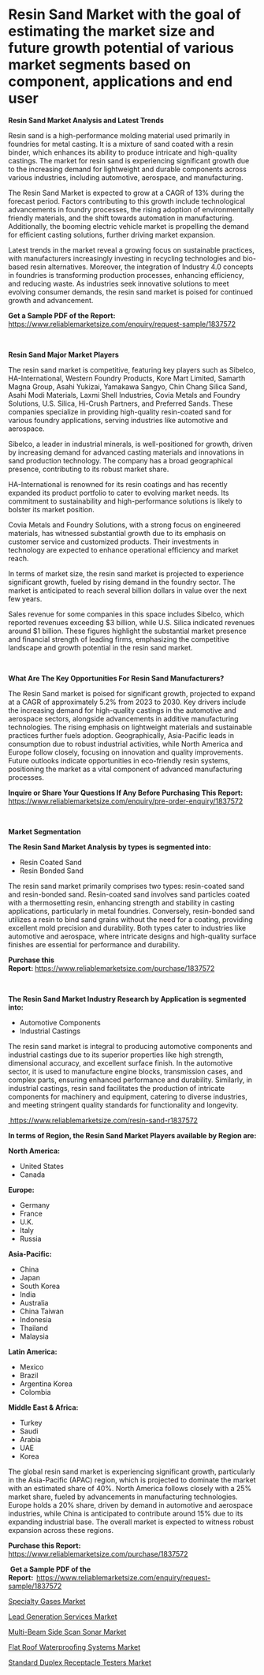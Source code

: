 <p><h1>Resin Sand Market with the goal of estimating the market size and future growth potential of various market segments based on component, applications and end user</h1></p><p><strong>Resin Sand Market Analysis and Latest Trends</strong></p>
<p><p>Resin sand is a high-performance molding material used primarily in foundries for metal casting. It is a mixture of sand coated with a resin binder, which enhances its ability to produce intricate and high-quality castings. The market for resin sand is experiencing significant growth due to the increasing demand for lightweight and durable components across various industries, including automotive, aerospace, and manufacturing.</p><p>The Resin Sand Market is expected to grow at a CAGR of 13% during the forecast period. Factors contributing to this growth include technological advancements in foundry processes, the rising adoption of environmentally friendly materials, and the shift towards automation in manufacturing. Additionally, the booming electric vehicle market is propelling the demand for efficient casting solutions, further driving market expansion.</p><p>Latest trends in the market reveal a growing focus on sustainable practices, with manufacturers increasingly investing in recycling technologies and bio-based resin alternatives. Moreover, the integration of Industry 4.0 concepts in foundries is transforming production processes, enhancing efficiency, and reducing waste. As industries seek innovative solutions to meet evolving consumer demands, the resin sand market is poised for continued growth and advancement.</p></p>
<p><strong>Get a Sample PDF of the Report:&nbsp;</strong> <a href="https://www.reliablemarketsize.com/enquiry/request-sample/1837572?utm_campaign=1903&utm_medium=2&utm_source=Github&utm_content=ia&utm_term=30012025&utm_id=resin-sand">https://www.reliablemarketsize.com/enquiry/request-sample/1837572</a></p>
<p>&nbsp;</p>
<p><strong>Resin Sand Major Market Players</strong></p>
<p><p>The resin sand market is competitive, featuring key players such as Sibelco, HA-International, Western Foundry Products, Kore Mart Limited, Samarth Magna Group, Asahi Yukizai, Yamakawa Sangyo, Chin Chang Silica Sand, Asahi Modi Materials, Laxmi Shell Industries, Covia Metals and Foundry Solutions, U.S. Silica, Hi-Crush Partners, and Preferred Sands. These companies specialize in providing high-quality resin-coated sand for various foundry applications, serving industries like automotive and aerospace.</p><p>Sibelco, a leader in industrial minerals, is well-positioned for growth, driven by increasing demand for advanced casting materials and innovations in sand production technology. The company has a broad geographical presence, contributing to its robust market share.</p><p>HA-International is renowned for its resin coatings and has recently expanded its product portfolio to cater to evolving market needs. Its commitment to sustainability and high-performance solutions is likely to bolster its market position.</p><p>Covia Metals and Foundry Solutions, with a strong focus on engineered materials, has witnessed substantial growth due to its emphasis on customer service and customized products. Their investments in technology are expected to enhance operational efficiency and market reach.</p><p>In terms of market size, the resin sand market is projected to experience significant growth, fueled by rising demand in the foundry sector. The market is anticipated to reach several billion dollars in value over the next few years.</p><p>Sales revenue for some companies in this space includes Sibelco, which reported revenues exceeding $3 billion, while U.S. Silica indicated revenues around $1 billion. These figures highlight the substantial market presence and financial strength of leading firms, emphasizing the competitive landscape and growth potential in the resin sand market.</p></p>
<p>&nbsp;</p>
<p><strong>What Are The Key Opportunities For Resin Sand Manufacturers?</strong></p>
<p><p>The Resin Sand market is poised for significant growth, projected to expand at a CAGR of approximately 5.2% from 2023 to 2030. Key drivers include the increasing demand for high-quality castings in the automotive and aerospace sectors, alongside advancements in additive manufacturing technologies. The rising emphasis on lightweight materials and sustainable practices further fuels adoption. Geographically, Asia-Pacific leads in consumption due to robust industrial activities, while North America and Europe follow closely, focusing on innovation and quality improvements. Future outlooks indicate opportunities in eco-friendly resin systems, positioning the market as a vital component of advanced manufacturing processes.</p></p>
<p><strong>Inquire or Share Your Questions If Any Before Purchasing This Report:</strong> <a href="https://www.reliablemarketsize.com/enquiry/pre-order-enquiry/1837572?utm_campaign=1903&utm_medium=2&utm_source=Github&utm_content=ia&utm_term=30012025&utm_id=resin-sand">https://www.reliablemarketsize.com/enquiry/pre-order-enquiry/1837572</a></p>
<p>&nbsp;</p>
<p><strong>Market Segmentation</strong></p>
<p><strong>The Resin Sand Market Analysis by types is segmented into:</strong></p>
<p><ul><li>Resin Coated Sand</li><li>Resin Bonded Sand</li></ul></p>
<p><p>The resin sand market primarily comprises two types: resin-coated sand and resin-bonded sand. Resin-coated sand involves sand particles coated with a thermosetting resin, enhancing strength and stability in casting applications, particularly in metal foundries. Conversely, resin-bonded sand utilizes a resin to bind sand grains without the need for a coating, providing excellent mold precision and durability. Both types cater to industries like automotive and aerospace, where intricate designs and high-quality surface finishes are essential for performance and durability.</p></p>
<p><strong>Purchase this Report:&nbsp;</strong><a href="https://www.reliablemarketsize.com/purchase/1837572?utm_campaign=1903&utm_medium=2&utm_source=Github&utm_content=ia&utm_term=30012025&utm_id=resin-sand">https://www.reliablemarketsize.com/purchase/1837572</a></p>
<p>&nbsp;</p>
<p><strong>The Resin Sand Market Industry Research by Application is segmented into:</strong></p>
<p><ul><li>Automotive Components</li><li>Industrial Castings</li></ul></p>
<p><p>The resin sand market is integral to producing automotive components and industrial castings due to its superior properties like high strength, dimensional accuracy, and excellent surface finish. In the automotive sector, it is used to manufacture engine blocks, transmission cases, and complex parts, ensuring enhanced performance and durability. Similarly, in industrial castings, resin sand facilitates the production of intricate components for machinery and equipment, catering to diverse industries, and meeting stringent quality standards for functionality and longevity.</p></p>
<p><a href="https://www.reliablemarketsize.com/resin-sand-r1837572?utm_campaign=1903&utm_medium=2&utm_source=Github&utm_content=ia&utm_term=30012025&utm_id=resin-sand">&nbsp;https://www.reliablemarketsize.com/resin-sand-r1837572</a></p>
<p><strong>In terms of Region, the Resin Sand Market Players available by Region are:</strong></p>
<p>
    <p> <strong> North America: </strong>
        <ul>
            <li>United States</li>
            <li>Canada</li>
        </ul>
        </p> 
    <p> <strong> Europe: </strong>
        <ul>
            <li>Germany</li>
            <li>France</li>
            <li>U.K.</li>
            <li>Italy</li>
            <li>Russia</li>
        </ul>
        </p> 
    <p> <strong> Asia-Pacific: </strong>
        <ul>
            <li>China</li>
            <li>Japan</li>
            <li>South Korea</li>
            <li>India</li>
            <li>Australia</li>
            <li>China Taiwan</li>
            <li>Indonesia</li>
            <li>Thailand</li>
            <li>Malaysia</li>
        </ul>
        </p> 
    <p> <strong> Latin America: </strong>
        <ul>
            <li>Mexico</li>
            <li>Brazil</li>
            <li>Argentina Korea</li>
            <li>Colombia</li>
        </ul>
        </p> 
    <p> <strong> Middle East & Africa: </strong>
        <ul>
            <li>Turkey</li>
            <li>Saudi</li>
            <li>Arabia</li>
            <li>UAE</li>
            <li>Korea</li>
        </ul>
    </p>
    </p>
<p><p>The global resin sand market is experiencing significant growth, particularly in the Asia-Pacific (APAC) region, which is projected to dominate the market with an estimated share of 40%. North America follows closely with a 25% market share, fueled by advancements in manufacturing technologies. Europe holds a 20% share, driven by demand in automotive and aerospace industries, while China is anticipated to contribute around 15% due to its expanding industrial base. The overall market is expected to witness robust expansion across these regions.</p></p>
<p><strong>Purchase this Report: </strong><a href="https://www.reliablemarketsize.com/purchase/1837572?utm_campaign=1903&utm_medium=2&utm_source=Github&utm_content=ia&utm_term=30012025&utm_id=resin-sand">https://www.reliablemarketsize.com/purchase/1837572</a></p>
<p>&nbsp;<strong>Get a Sample PDF of the Report:&nbsp;&nbsp;</strong><a href="https://www.reliablemarketsize.com/enquiry/request-sample/1837572?utm_campaign=1903&utm_medium=2&utm_source=Github&utm_content=ia&utm_term=30012025&utm_id=resin-sand">https://www.reliablemarketsize.com/enquiry/request-sample/1837572</a></p>
<p><strong></strong></p>
<p><p><a href="https://github.com/dolorespeddico90/Market-Research-Report-List-1/blob/main/specialty-gases-market.md?utm_campaign=1903&utm_medium=2&utm_source=Github&utm_content=ia&utm_term=30012025&utm_id=resin-sand">Specialty Gases Market</a></p><p><a href="https://www.linkedin.com/pulse/swot-analysis-lead-generation-services-market-business-ykspc?utm_campaign=1903&utm_medium=2&utm_source=Github&utm_content=ia&utm_term=30012025&utm_id=resin-sand">Lead Generation Services Market</a></p><p><a href="https://www.linkedin.com/pulse/multi-beam-side-scan-sonar-market-overview-forecasted-147-cagr-kdfvc?utm_campaign=1903&utm_medium=2&utm_source=Github&utm_content=ia&utm_term=30012025&utm_id=resin-sand">Multi-Beam Side Scan Sonar Market</a></p><p><a href="https://github.com/krinerstormy331/Market-Research-Report-List-1/blob/main/flat-roof-waterproofing-systems-market.md?utm_campaign=1903&utm_medium=2&utm_source=Github&utm_content=ia&utm_term=30012025&utm_id=resin-sand">Flat Roof Waterproofing Systems Market</a></p><p><a href="https://www.linkedin.com/pulse/global-standard-duplex-receptacle-testers-market-trends-applications-bd9uf?utm_campaign=1903&utm_medium=2&utm_source=Github&utm_content=ia&utm_term=30012025&utm_id=resin-sand">Standard Duplex Receptacle Testers Market</a></p></p>